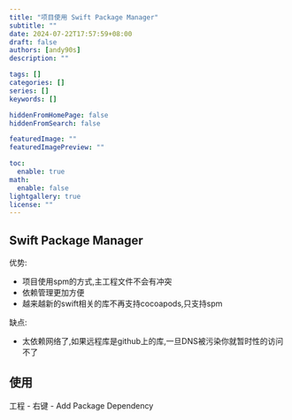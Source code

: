 ```yaml
---
title: "项目使用 Swift Package Manager"
subtitle: ""
date: 2024-07-22T17:57:59+08:00
draft: false
authors: [andy90s]
description: ""

tags: []
categories: []
series: []
keywords: []

hiddenFromHomePage: false
hiddenFromSearch: false

featuredImage: ""
featuredImagePreview: ""

toc:
  enable: true
math:
  enable: false
lightgallery: true
license: ""
---
```


## Swift Package Manager

优势:

- 项目使用spm的方式,主工程文件不会有冲突
- 依赖管理更加方便
- 越来越新的swift相关的库不再支持cocoapods,只支持spm

缺点:

- 太依赖网络了,如果远程库是github上的库,一旦DNS被污染你就暂时性的访问不了

## 使用

工程 - 右键 - Add Package Dependency
